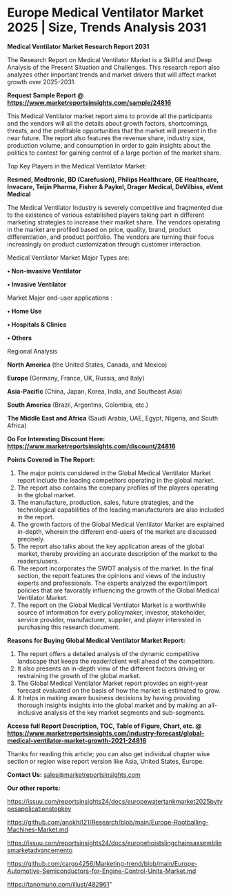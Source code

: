 # Europe Medical Ventilator Market 2025 | Size, Trends Analysis 2031

<strong>Medical Ventilator Market Research Report 2031</strong>

The Research Report on Medical Ventilator Market is a Skillful and Deep Analysis of the Present Situation and Challenges. This research report also analyzes other important trends and market drivers that will affect market growth over 2025-2031.

<strong>Request Sample Report @ <a href=https://www.marketreportsinsights.com/sample/24816>https://www.marketreportsinsights.com/sample/24816</a></strong>

This Medical Ventilator market report aims to provide all the participants and the vendors will all the details about growth factors, shortcomings, threats, and the profitable opportunities that the market will present in the near future. The report also features the revenue share, industry size, production volume, and consumption in order to gain insights about the politics to contest for gaining control of a large portion of the market share.

Top Key Players in the Medical Ventilator Market:

<strong>Resmed, Medtronic, BD (Carefusion), Philips Healthcare, GE Healthcare, Invacare, Teijin Pharma, Fisher & Paykel, Drager Medical, DeVilbiss, eVent Medical</strong>

The Medical Ventilator Industry is severely competitive and fragmented due to the existence of various established players taking part in different marketing strategies to increase their market share. The vendors operating in the market are profiled based on price, quality, brand, product differentiation, and product portfolio. The vendors are turning their focus increasingly on product customization through customer interaction.

Medical Ventilator Market Major Types are:

<strong>• Non-invasive Ventilator

• Invasive Ventilator</strong>

Market Major end-user applications :

<strong>• Home Use

• Hospitals & Clinics

• Others</strong>

Regional Analysis

</u><strong><b>North America</b></strong> (the United States, Canada, and Mexico)

<strong><b>Europe </b></strong>(Germany, France, UK, Russia, and Italy)

<strong><b>Asia-Pacific</b></strong> (China, Japan, Korea, India, and Southeast Asia)

<strong><b>South America</b></strong> (Brazil, Argentina, Colombia, etc.)

<strong><b>The Middle East and Africa</b></strong> (Saudi Arabia, UAE, Egypt, Nigeria, and South Africa)

<strong>Go For Interesting Discount Here: <a href=https://www.marketreportsinsights.com/discount/24816>https://www.marketreportsinsights.com/discount/24816</a></strong>

<strong>Points Covered in The Report:</strong>
<ol>
  <li>The major points considered in the Global Medical Ventilator Market report include the leading competitors operating in the global market.</li>
  <li>The report also contains the company profiles of the players operating in the global market.</li>
  <li>The manufacture, production, sales, future strategies, and the technological capabilities of the leading manufacturers are also included in the report.</li>
  <li>The growth factors of the Global Medical Ventilator Market are explained in-depth, wherein the different end-users of the market are discussed precisely.</li>
  <li>The report also talks about the key application areas of the global market, thereby providing an accurate description of the market to the readers/users.</li>
  <li>The report incorporates the SWOT analysis of the market. In the final section, the report features the opinions and views of the industry experts and professionals. The experts analyzed the export/import policies that are favorably influencing the growth of the Global Medical Ventilator Market.</li>
  <li>The report on the Global Medical Ventilator Market is a worthwhile source of information for every policymaker, investor, stakeholder, service provider, manufacturer, supplier, and player interested in purchasing this research document.</li>
</ol>
<strong>Reasons for Buying Global Medical Ventilator Market Report:</strong>

<ol>
  <li>The report offers a detailed analysis of the dynamic competitive landscape that keeps the reader/client well ahead of the competitors.</li>
  <li>It also presents an in-depth view of the different factors driving or restraining the growth of the global market.</li>
  <li>The Global Medical Ventilator Market report provides an eight-year forecast evaluated on the basis of how the market is estimated to grow.</li>
  <li>It helps in making aware business decisions by having providing thorough insights insights into the global market and by making an all-inclusive analysis of the key market segments and sub-segments.</li>
</ol>
<strong>Access full Report Description, TOC, Table of Figure, Chart, etc. @ <a href=https://www.marketreportsinsights.com/industry-forecast/global-medical-ventilator-market-growth-2021-24816>https://www.marketreportsinsights.com/industry-forecast/global-medical-ventilator-market-growth-2021-24816</a></strong>


Thanks for reading this article; you can also get individual chapter wise section or region wise report version like Asia, United States, Europe.

<strong>Contact Us:</strong>
sales@marketreportsinsights.com

<strong>Our other reports:</strong>

<a href=https://issuu.com/reportsinsights24/docs/europewatertankmarket2025bytypesapplicationstopkey>https://issuu.com/reportsinsights24/docs/europewatertankmarket2025bytypesapplicationstopkey</a>

<a href=https://github.com/anokhi121/Research/blob/main/Europe-Rootballing-Machines-Market.md>https://github.com/anokhi121/Research/blob/main/Europe-Rootballing-Machines-Market.md</a>

<a href=https://issuu.com/reportsinsights24/docs/europehoistslingchainsassembliesmarketadvancemento>https://issuu.com/reportsinsights24/docs/europehoistslingchainsassembliesmarketadvancemento</a>

<a href=https://github.com/cargo4256/Marketing-trend/blob/main/Europe-Automotive-Semiconductors-for-Engine-Control-Units-Market.md>https://github.com/cargo4256/Marketing-trend/blob/main/Europe-Automotive-Semiconductors-for-Engine-Control-Units-Market.md</a>

<a href=https://tanomuno.com/illust/482961>https://tanomuno.com/illust/482961</a>"
